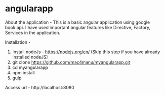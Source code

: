 # angularapp
About the application -
This is a basic angular application using google book api. I have used important angular features like Directive, Factory, Services in the application.

Installation -

1. Install nodeJs - https://nodejs.org/en/ (Skip this step if you have already installed nodeJS)
2. git clone https://github.com/mac4manu/myangularapp.git
3. cd myangularapp
4. npm install
5. gulp

Access url - http://localhost:8080


